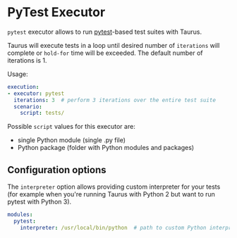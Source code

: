 # PyTest Executor

`pytest` executor allows to run [pytest](https://docs.pytest.org/en/latest/)-based test suites with Taurus.

Taurus will execute tests in a loop until desired number of `iterations` will complete or `hold-for` time
will be exceeded. The default number of iterations is 1.

Usage:
```yaml
execution:
- executor: pytest
  iterations: 3  # perform 3 iterations over the entire test suite
  scenario:
    script: tests/
```

Possible `script` values for this executor are:
- single Python module (single .py file)
- Python package (folder with Python modules and packages)

##  Configuration options

The `interpreter` option allows providing custom interpreter for your tests
(for example when you're running Taurus with Python 2 but want to run pytest with Python 3).

```yaml
modules:
  pytest:
    interpreter: /usr/local/bin/python  # path to custom Python interpreter
```
